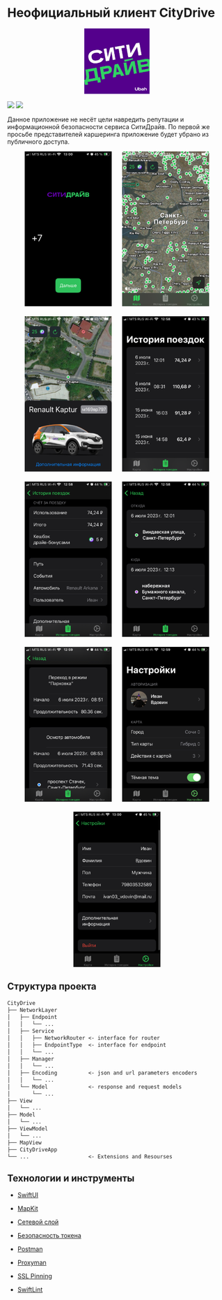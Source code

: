 # Неофициальный клиент CityDrive

<div align="center">
    <img src="img/icon.png" alt="AppIcon" height="150">
</div>

![](https://img.shields.io/badge/iOS-17%2B-green?logo=apple)
![](https://img.shields.io/badge/Swift%205.9-FA7343?style=flat&logo=swift&logoColor=white)

Данное приложение не несёт цели навредить репутации и информационной безопасности сервиса СитиДрайв. По первой же просьбе представителей каршеринга приложение будет убрано из публичного доступа.

<div style="display: flex; flex-direction: row; flex-wrap: wrap; justify-content: center; column-gap: 24px; row-gap: 20px;">
  <span><img src="img/0.1.png" style="width:200px;"></span>
  <span><img src="img/1.png" style="width:200px;"></span>
  <span><img src="img/2.png" style="width:200px;"></span>
  <span><img src="img/3.png" style="width:200px;"></span>
  <span><img src="img/4.png" style="width:200px;"></span>
  <span><img src="img/5.png" style="width:200px;"></span>
  <span><img src="img/6.png" style="width:200px;"></span>
  <span><img src="img/7.png" style="width:200px;"></span>
  <span><img src="img/8.png" style="width:200px;"></span>
</div>

## Структура проекта

```
CityDrive
├── NetworkLayer
│   ├── Endpoint
│   │   └── ...
│   ├── Service
│   │   ├── NetworkRouter <- interface for router
│   │   ├── EndpointType  <- interface for endpoint
│   │   └── ...
│   ├── Manager
│   │   └── ...
│   ├── Encoding          <- json and url parameters encoders
│   │   └── ...
│   └── Model             <- response and request models
│       └── ...
├── View
│   └── ...
├── Model
│   └── ...
├── ViewModel
│   └── ...
├── MapView
├── CityDriveApp
└── ...                   <- Extensions and Resourses
```

## Технологии и инструменты

- [SwiftUI](https://developer.apple.com/xcode/swiftui/)
- [MapKit](https://developer.apple.com/documentation/mapkit/mapkit_for_swiftui)
- [Сетевой слой](https://habr.com/ru/articles/443514/)
- [Безопасность токена](https://github.com/jrendel/SwiftKeychainWrapper)

- [Postman](https://www.postman.com/)
- [Proxyman](https://proxyman.io/)
- [SSL Pinning](https://gist.github.com/UbahWin/fd4ccec403e41de3918df2f863bd8e91)
- [SwiftLint](https://github.com/realm/SwiftLint)
